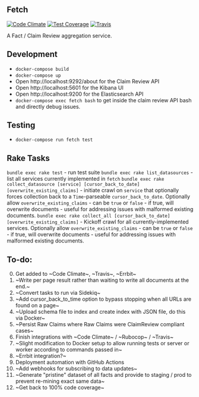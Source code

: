 ## Fetch
[![Code Climate](https://api.codeclimate.com/v1/badges/42a4437feae3058176ff/maintainability)](https://codeclimate.com/repos/5ef4a2779226cb00dd00473b/maintainability)
[![Test Coverage](https://api.codeclimate.com/v1/badges/42a4437feae3058176ff/test_coverage)](https://codeclimate.com/repos/5ef4a2779226cb00dd00473b/test_coverage)
[![Travis](https://travis-ci.org/meedan/fetch.svg?branch=develop)](https://travis-ci.org/meedan/fetch)

A Fact / Claim Review aggregation service.

## Development

- `docker-compose build`
- `docker-compose up`
- Open http://localhost:9292/about for the Claim Review API
- Open http://localhost:5601 for the Kibana UI
- Open http://localhost:9200 for the Elasticsearch API
- `docker-compose exec fetch bash` to get inside the claim review API bash and directly debug issues.

## Testing

- `docker-compose run fetch test`

## Rake Tasks

`bundle exec rake test` - run test suite
`bundle exec rake list_datasources` - list all services currently implemented in `fetch`
`bundle exec rake collect_datasource [service] [cursor_back_to_date] [overwrite_existing_claims]` - initiate crawl on `service` that optionally forces collection back to a `Time`-parseable `cursor_back_to_date`. Optionally allow `overwrite_existing_claims` - can be `true` or `false` - if true, will overwrite documents - useful for addressing issues with malformed existing documents.
`bundle exec rake collect_all [cursor_back_to_date] [overwrite_existing_claims]` - Kickoff crawl for all currently-implemented services. Optionally allow `overwrite_existing_claims` - can be `true` or `false` - if true, will overwrite documents - useful for addressing issues with malformed existing documents.

## To-do:

0. Get added to ~Code Climate~, ~Travis~, ~Errbit~
1. ~Write per page result rather than waiting to write all documents at the end.~
2. ~Convert tasks to run via Sidekiq~
3. ~Add cursor_back_to_time option to bypass stopping when all URLs are found on a page~
4. ~Upload schema file to index and create index with JSON file, do this via Docker~
5. ~Persist Raw Claims where Raw Claims were ClaimReview compliant cases~
6. Finish integrations with ~Code Climate~ / ~Rubocop~ / ~Travis~
7. ~Slight modification to Docker setup to allow running tests or server or worker according to commands passed in~
8. ~Errbit integration?~
9. Deployment automation with GitHub Actions
10. ~Add webhooks for subscribing to data updates~
11. ~Generate "pristine" dataset of all facts and provide to staging / prod to prevent re-mining exact same data~
12. ~Get back to 100% code coverage~
